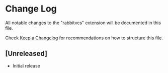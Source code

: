 # Change Log
All notable changes to the "rabbitvcs" extension will be documented in this file.

Check [Keep a Changelog](http://keepachangelog.com/) for recommendations on how to structure this file.

## [Unreleased]
- Initial release